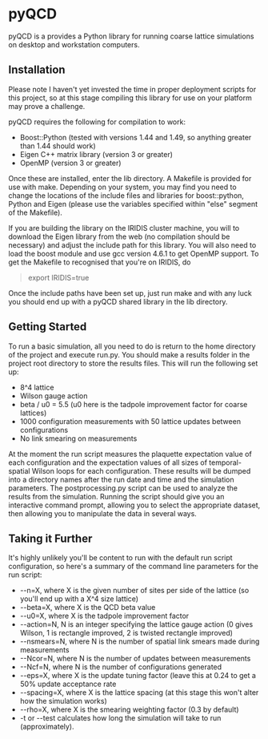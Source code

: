pyQCD
=====
pyQCD is a provides a Python library for running coarse lattice simulations on desktop and workstation computers.

Installation
------------
Please note I haven't yet invested the time in proper deployment scripts for this project, so at this stage compiling
this library for use on your platform may prove a challenge.

pyQCD requires the following for compilation to work:

* Boost::Python (tested with versions 1.44 and 1.49, so anything greater than 1.44 should work)
* Eigen C++ matrix library (version 3 or greater)
* OpenMP (version 3 or greater)

Once these are installed, enter the lib directory. A Makefile is provided for use with make. Depending on your system,
you may find you need to change the locations of the include files and libraries for boost::python, Python and Eigen
(please use the variables specified within "else" segment of the Makefile).

If you are building the library on the IRIDIS cluster machine, you will to download the Eigen library from the web (no
compilation should be necessary) and adjust the include path for this library. You will also need to load the boost
module and use gcc version 4.6.1 to get OpenMP support. To get the Makefile to recognised that you're on IRIDIS, do
> export IRIDIS=true

Once the include paths have been set up, just run make and with any luck you should end up with a pyQCD shared library
in the lib directory.

Getting Started
---------------
To run a basic simulation, all you need to do is return to the home directory of the project and execute run.py. You
should make a results folder in the project root directory to store the results files. This will run the following set
up:

* 8^4 lattice
* Wilson gauge action
* beta / u0 = 5.5 (u0 here is the tadpole improvement factor for coarse lattices)
* 1000 configuration measurements with 50 lattice updates between configurations
* No link smearing on measurements

At the moment the run script measures the plaquette expectation value of each configuration and the expectation values
of all sizes of temporal-spatial Wilson loops for each configuration. These results will be dumped into a directory
names after the run date and time and the simulation parameters. The postprocessing.py script can be used to analyze
the results from the simulation. Running the script should give you an interactive command prompt, allowing you to
select the appropriate dataset, then allowing you to manipulate the data in several ways.

Taking it Further
-----------------
It's highly unlikely you'll be content to run with the default run script configuration, so here's a summary of the 
command line parameters for the run script:

* --n=X, where X is the given number of sites per side of the lattice (so you'll end up with a X^4 size lattice)
* --beta=X, where X is the QCD beta value
* --u0=X, where X is the tadpole improvement factor
* --action=N, N is an integer specifying the lattice gauge action (0 gives Wilson, 1 is rectangle improved, 2 is twisted rectangle improved)
* --nsmears=N, where N is the number of spatial link smears made during measurements
* --Ncor=N, where N is the number of updates between measurements
* --Ncf=N, where N is the number of configurations generated
* --eps=X, where X is the update tuning factor (leave this at 0.24 to get a 50% update acceptance rate
* --spacing=X, where X is the lattice spacing (at this stage this won't alter how the simulation works)
* --rho=X, where X is the smearing weighting factor (0.3 by default)
* -t or --test calculates how long the simulation will take to run (approximately).
